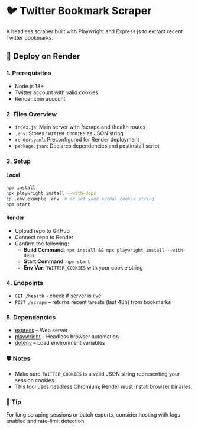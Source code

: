 # 🐦 Twitter Bookmark Scraper

A headless scraper built with Playwright and Express.js to extract recent Twitter bookmarks.

## 🚀 Deploy on Render

### 1. Prerequisites
- Node.js 18+
- Twitter account with valid cookies
- Render.com account

### 2. Files Overview
- `index.js`: Main server with /scrape and /health routes
- `.env`: Stores `TWITTER_COOKIES` as JSON string
- `render.yaml`: Preconfigured for Render deployment
- `package.json`: Declares dependencies and postinstall script

### 3. Setup

#### Local
```bash
npm install
npx playwright install --with-deps
cp .env.example .env  # or set your actual cookie string
npm start
```

#### Render
- Upload repo to GitHub
- Connect repo to Render
- Confirm the following:
  - **Build Command**: `npm install && npx playwright install --with-deps`
  - **Start Command**: `npm start`
  - **Env Var**: `TWITTER_COOKIES` with your cookie string

### 4. Endpoints

- `GET /health` – check if server is live
- `POST /scrape` – returns recent tweets (last 48h) from bookmarks

### 5. Dependencies
- [express](https://www.npmjs.com/package/express) – Web server
- [playwright](https://www.npmjs.com/package/playwright) – Headless browser automation
- [dotenv](https://www.npmjs.com/package/dotenv) – Load environment variables

### 🛡️ Notes
- Make sure `TWITTER_COOKIES` is a valid JSON string representing your session cookies.
- This tool uses headless Chromium; Render must install browser binaries.

### 🧠 Tip
For long scraping sessions or batch exports, consider hosting with logs enabled and rate-limit detection.
